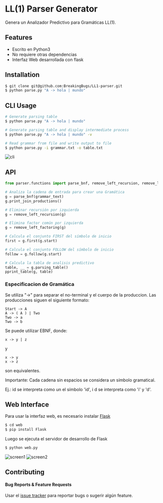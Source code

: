 # LL(1) Parser Generator

Genera un Analizador Predictivo para Gramáticas LL(1).


## Features

- Escrito en Python3
- No requiere otras dependencias
- Interfaz Web desarrollada con flask

## Installation

```bash
$ git clone git@github.com:BreakingBugs/LL1-parser.git
$ python parse.py "A -> hola | mundo"
```


## CLI Usage
```bash
# Generate parsing table
$ python parse.py "A -> hola | mundo"

# Generate parsing table and display intermediate process
$ python parse.py "A -> hola | mundo" -v

# Read grammar from file and write output to file
$ python parse.py -i grammar.txt -o table.txt
```

![cli](http://imgur.com/3vDx2Hq.png)

## API

```python
from parser.functions import parse_bnf, remove_left_recursion, remove_left_factoring, pprint_table

# Analiza la cadena de entrada para crear una Gramática
g = parse_bnf(grammar_text) 
g.print_join_productions()

# Eliminar recursión por izquierda
g = remove_left_recursion(g)

# Elimina factor común por izquierda
g = remove_left_factoring(g) 

# Calcula el conjunto FIRST del símbolo de inicio
first = g.first(g.start)

# Calcula el conjunto FOLLOW del símbolo de inicio
follow = g.follow(g.start)

# Calcula la tabla de analisis predictivo
table, __ = g.parsing_table()
pprint_table(g, table)
```


### Especificacion de Gramática

Se utiliza "->" para separar el no-terminal y el cuerpo de la produccion.
Las producciones siguen el siguiente formato:

```
Start -> A
A -> ( A ) | Two
Two -> a
Two -> b
```

Se puede utilizar EBNF, donde:
```
x -> y | z
```

y

```
x -> y
x -> z
```
son equivalentes.

Importante: Cada cadena sin espacios se considera un símbolo gramatical.

Ej.: id se interpreta como un el símbolo 'id', i d se interpreta como 'i' y 'd'.


## Web Interface

Para usar la interfaz web, es necesario instalar [Flask](http://flask.pocoo.org/)
```bash
$ cd web
$ pip install Flask
```

Luego se ejecuta el servidor de desarrollo de Flask
```bash
$ python web.py
```

![screen1](http://i.imgur.com/SzITp1I.png)
![screen2](http://imgur.com/Y8DZsKk.png)

## Contributing

#### Bug Reports & Feature Requests

Usar el [issue tracker](https://github.com/karan/joe/issues) para reportar bugs o sugerir algún feature.